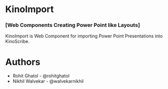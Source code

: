 KinoImport
==========
### [Web Components Creating Power Point like Layouts]


KinoImport is Web Component for importing Power Point Presentations into KinoScribe.

Authors
=========
 * Rohit Ghatol - @rohitghatol
 * Nikhil Walvekar - @walvekarnikhil